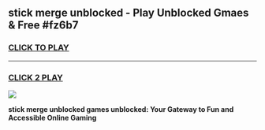 
## stick merge unblocked - Play Unblocked Gmaes & Free #fz6b7
<h3>
<a href="https://news.freeplayer.one?title=stick_merge_unblocked&ref=24F">CLICK TO PLAY</a></h3>
<hr>

<h3>
<a href="https://news.freeplayer.one?title=stick_merge_unblocked&ref=24F">CLICK 2 PLAY</a>
  
</h3>

<a href="https://news.freeplayer.one?title=stick_merge_unblocked&ref=24F/"><img src="https://clearcache.store/games.png"></a>


**stick merge unblocked games unblocked: Your Gateway to Fun and Accessible Online Gaming**
